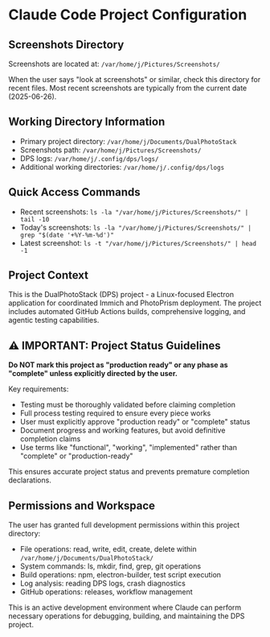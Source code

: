 # Claude Code Project Configuration

## Screenshots Directory
Screenshots are located at: `/var/home/j/Pictures/Screenshots/`

When the user says "look at screenshots" or similar, check this directory for recent files.
Most recent screenshots are typically from the current date (2025-06-26).

## Working Directory Information
- Primary project directory: `/var/home/j/Documents/DualPhotoStack`
- Screenshots path: `/var/home/j/Pictures/Screenshots/`
- DPS logs: `/var/home/j/.config/dps/logs/`
- Additional working directories: `/var/home/j/.config/dps/logs`

## Quick Access Commands
- Recent screenshots: `ls -la "/var/home/j/Pictures/Screenshots/" | tail -10`
- Today's screenshots: `ls -la "/var/home/j/Pictures/Screenshots/" | grep "$(date '+%Y-%m-%d')"`
- Latest screenshot: `ls -t "/var/home/j/Pictures/Screenshots/" | head -1`

## Project Context
This is the DualPhotoStack (DPS) project - a Linux-focused Electron application for coordinated Immich and PhotoPrism deployment. The project includes automated GitHub Actions builds, comprehensive logging, and agentic testing capabilities.

## ⚠️ IMPORTANT: Project Status Guidelines
**Do NOT mark this project as "production ready" or any phase as "complete" unless explicitly directed by the user.**

Key requirements:
- Testing must be thoroughly validated before claiming completion
- Full process testing required to ensure every piece works
- User must explicitly approve "production ready" or "complete" status
- Document progress and working features, but avoid definitive completion claims
- Use terms like "functional", "working", "implemented" rather than "complete" or "production-ready"

This ensures accurate project status and prevents premature completion declarations.

## Permissions and Workspace
The user has granted full development permissions within this project directory:
- File operations: read, write, edit, create, delete within `/var/home/j/Documents/DualPhotoStack/`
- System commands: ls, mkdir, find, grep, git operations
- Build operations: npm, electron-builder, test script execution
- Log analysis: reading DPS logs, crash diagnostics
- GitHub operations: releases, workflow management

This is an active development environment where Claude can perform necessary operations for debugging, building, and maintaining the DPS project.